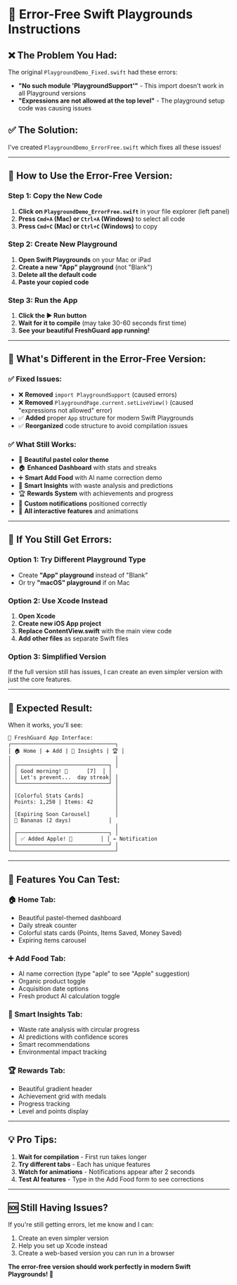 # 🚀 Error-Free Swift Playgrounds Instructions

## ❌ **The Problem You Had:**
The original `PlaygroundDemo_Fixed.swift` had these errors:
- **"No such module 'PlaygroundSupport'"** - This import doesn't work in all Playground versions
- **"Expressions are not allowed at the top level"** - The playground setup code was causing issues

## ✅ **The Solution:**
I've created `PlaygroundDemo_ErrorFree.swift` which fixes all these issues!

---

## 📱 **How to Use the Error-Free Version:**

### **Step 1: Copy the New Code**
1. **Click on `PlaygroundDemo_ErrorFree.swift`** in your file explorer (left panel)
2. **Press `Cmd+A` (Mac) or `Ctrl+A` (Windows)** to select all code
3. **Press `Cmd+C` (Mac) or `Ctrl+C` (Windows)** to copy

### **Step 2: Create New Playground**
1. **Open Swift Playgrounds** on your Mac or iPad
2. **Create a new "App" playground** (not "Blank")
3. **Delete all the default code**
4. **Paste your copied code**

### **Step 3: Run the App**
1. **Click the ▶️ Run button**
2. **Wait for it to compile** (may take 30-60 seconds first time)
3. **See your beautiful FreshGuard app running!**

---

## 🎯 **What's Different in the Error-Free Version:**

### **✅ Fixed Issues:**
- ❌ **Removed** `import PlaygroundSupport` (caused errors)
- ❌ **Removed** `PlaygroundPage.current.setLiveView()` (caused "expressions not allowed" error)
- ✅ **Added** proper `App` structure for modern Swift Playgrounds
- ✅ **Reorganized** code structure to avoid compilation issues

### **✅ What Still Works:**
- 🎨 **Beautiful pastel color theme**
- 🏠 **Enhanced Dashboard** with stats and streaks
- ➕ **Smart Add Food** with AI name correction demo
- 🧠 **Smart Insights** with waste analysis and predictions
- 🏆 **Rewards System** with achievements and progress
- 📱 **Custom notifications** positioned correctly
- 🎯 **All interactive features** and animations

---

## 🔧 **If You Still Get Errors:**

### **Option 1: Try Different Playground Type**
- Create **"App" playground** instead of "Blank"
- Or try **"macOS" playground** if on Mac

### **Option 2: Use Xcode Instead**
1. **Open Xcode**
2. **Create new iOS App project**
3. **Replace ContentView.swift** with the main view code
4. **Add other files** as separate Swift files

### **Option 3: Simplified Version**
If the full version still has issues, I can create an even simpler version with just the core features.

---

## 📱 **Expected Result:**

When it works, you'll see:

```
📱 FreshGuard App Interface:
┌─────────────────────────────────┐
│ 🏠 Home | ➕ Add | 🧠 Insights | 🏆 │
│                                 │
│ ┌─────────────────────────────┐ │
│ │ Good morning! 🌅      [7]  │ │
│ │ Let's prevent...  day streak│ │
│ └─────────────────────────────┘ │
│                                 │
│ [Colorful Stats Cards]          │
│ Points: 1,250 | Items: 42       │
│                                 │
│ [Expiring Soon Carousel]        │
│ 🍌 Bananas (2 days)            │
│                                 │
│ ┌─────────────────────────────┐ │
│ │ ✅ Added Apple! 🎉         │ │ ← Notification
│ └─────────────────────────────┘ │
└─────────────────────────────────┘
```

---

## 🎉 **Features You Can Test:**

### **🏠 Home Tab:**
- Beautiful pastel-themed dashboard
- Daily streak counter
- Colorful stats cards (Points, Items Saved, Money Saved)
- Expiring items carousel

### **➕ Add Food Tab:**
- AI name correction (type "aple" to see "Apple" suggestion)
- Organic product toggle
- Acquisition date options
- Fresh product AI calculation toggle

### **🧠 Smart Insights Tab:**
- Waste rate analysis with circular progress
- AI predictions with confidence scores
- Smart recommendations
- Environmental impact tracking

### **🏆 Rewards Tab:**
- Beautiful gradient header
- Achievement grid with medals
- Progress tracking
- Level and points display

---

## 💡 **Pro Tips:**

1. **Wait for compilation** - First run takes longer
2. **Try different tabs** - Each has unique features
3. **Watch for animations** - Notifications appear after 2 seconds
4. **Test AI features** - Type in the Add Food form to see corrections

---

## 🆘 **Still Having Issues?**

If you're still getting errors, let me know and I can:
1. Create an even simpler version
2. Help you set up Xcode instead
3. Create a web-based version you can run in a browser

**The error-free version should work perfectly in modern Swift Playgrounds! 🎉**
